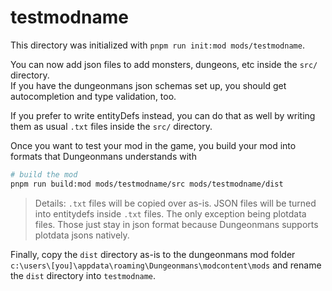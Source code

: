 # testmodname

This directory was initialized with `pnpm run init:mod mods/testmodname`.

You can now add json files to add monsters, dungeons, etc inside the `src/` directory.  
If you have the dungeonmans json schemas set up, you should get autocompletion and type validation, too.

If you prefer to write entityDefs instead, you can do that as well by writing them as usual `.txt` files inside the `src/` directory.

Once you want to test your mod in the game, you build your mod into formats that Dungeonmans understands with

```sh
# build the mod
pnpm run build:mod mods/testmodname/src mods/testmodname/dist
```

> Details: `.txt` files will be copied over as-is. JSON files will be turned into entitydefs inside `.txt` files. The only exception being plotdata files. Those just stay in json format because Dungeonmans supports plotdata jsons natively.

Finally, copy the `dist` directory as-is to the dungeonmans mod folder `c:\users\[you]\appdata\roaming\Dungeonmans\modcontent\mods` and rename the `dist` directory into `testmodname`.
